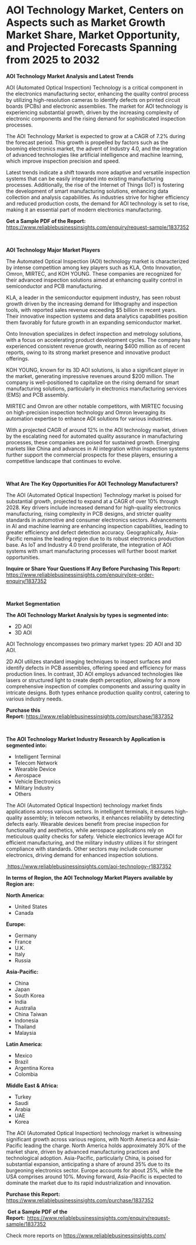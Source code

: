 <p><h1>AOI Technology Market, Centers on Aspects such as Market Growth Market Share, Market Opportunity, and Projected Forecasts Spanning from 2025 to 2032</h1></p><p><strong>AOI Technology Market Analysis and Latest Trends</strong></p>
<p><p>AOI (Automated Optical Inspection) Technology is a critical component in the electronics manufacturing sector, enhancing the quality control process by utilizing high-resolution cameras to identify defects on printed circuit boards (PCBs) and electronic assemblies. The market for AOI technology is experiencing substantial growth, driven by the increasing complexity of electronic components and the rising demand for sophisticated inspection processes. </p><p>The AOI Technology Market is expected to grow at a CAGR of 7.2% during the forecast period. This growth is propelled by factors such as the booming electronics market, the advent of Industry 4.0, and the integration of advanced technologies like artificial intelligence and machine learning, which improve inspection precision and speed. </p><p>Latest trends indicate a shift towards more adaptive and versatile inspection systems that can be easily integrated into existing manufacturing processes. Additionally, the rise of the Internet of Things (IoT) is fostering the development of smart manufacturing solutions, enhancing data collection and analysis capabilities. As industries strive for higher efficiency and reduced production costs, the demand for AOI technology is set to rise, making it an essential part of modern electronics manufacturing.</p></p>
<p><strong>Get a Sample PDF of the Report:&nbsp;</strong> <a href="https://www.reliablebusinessinsights.com/enquiry/request-sample/1837352?utm_campaign=2397&utm_medium=2&utm_source=Github&utm_content=ia&utm_term=22022025&utm_id=aoi-technology">https://www.reliablebusinessinsights.com/enquiry/request-sample/1837352</a></p>
<p>&nbsp;</p>
<p><strong>AOI Technology Major Market Players</strong></p>
<p><p>The Automated Optical Inspection (AOI) technology market is characterized by intense competition among key players such as KLA, Onto Innovation, Omron, MIRTEC, and KOH YOUNG. These companies are recognized for their advanced inspection solutions aimed at enhancing quality control in semiconductor and PCB manufacturing.</p><p>KLA, a leader in the semiconductor equipment industry, has seen robust growth driven by the increasing demand for lithography and inspection tools, with reported sales revenue exceeding $5 billion in recent years. Their innovative inspection systems and data analytics capabilities position them favorably for future growth in an expanding semiconductor market.</p><p>Onto Innovation specializes in defect inspection and metrology solutions, with a focus on accelerating product development cycles. The company has experienced consistent revenue growth, nearing $400 million as of recent reports, owing to its strong market presence and innovative product offerings.</p><p>KOH YOUNG, known for its 3D AOI solutions, is also a significant player in the market, generating impressive revenues around $200 million. The company is well-positioned to capitalize on the rising demand for smart manufacturing solutions, particularly in electronics manufacturing services (EMS) and PCB assembly.</p><p>MIRTEC and Omron are other notable competitors, with MIRTEC focusing on high-precision inspection technology and Omron leveraging its automation expertise to enhance AOI solutions for various industries. </p><p>With a projected CAGR of around 12% in the AOI technology market, driven by the escalating need for automated quality assurance in manufacturing processes, these companies are poised for sustained growth. Emerging markets like China and advances in AI integration within inspection systems further support the commercial prospects for these players, ensuring a competitive landscape that continues to evolve.</p></p>
<p>&nbsp;</p>
<p><strong>What Are The Key Opportunities For AOI Technology Manufacturers?</strong></p>
<p><p>The AOI (Automated Optical Inspection) Technology market is poised for substantial growth, projected to expand at a CAGR of over 10% through 2028. Key drivers include increased demand for high-quality electronics manufacturing, rising complexity in PCB designs, and stricter quality standards in automotive and consumer electronics sectors. Advancements in AI and machine learning are enhancing inspection capabilities, leading to greater efficiency and defect detection accuracy. Geographically, Asia-Pacific remains the leading region due to its robust electronics production base. As IoT and Industry 4.0 trend proliferate, the integration of AOI systems with smart manufacturing processes will further boost market opportunities.</p></p>
<p><strong>Inquire or Share Your Questions If Any Before Purchasing This Report:</strong> <a href="https://www.reliablebusinessinsights.com/enquiry/pre-order-enquiry/1837352?utm_campaign=2397&utm_medium=2&utm_source=Github&utm_content=ia&utm_term=22022025&utm_id=aoi-technology">https://www.reliablebusinessinsights.com/enquiry/pre-order-enquiry/1837352</a></p>
<p>&nbsp;</p>
<p><strong>Market Segmentation</strong></p>
<p><strong>The AOI Technology Market Analysis by types is segmented into:</strong></p>
<p><ul><li>2D AOI</li><li>3D AOI</li></ul></p>
<p><p>AOI Technology encompasses two primary market types: 2D AOI and 3D AOI. </p><p>2D AOI utilizes standard imaging techniques to inspect surfaces and identify defects in PCB assemblies, offering speed and efficiency for mass production lines. In contrast, 3D AOI employs advanced technologies like lasers or structured light to create depth perception, allowing for a more comprehensive inspection of complex components and assuring quality in intricate designs. Both types enhance production quality control, catering to various industry needs.</p></p>
<p><strong>Purchase this Report:&nbsp;</strong><a href="https://www.reliablebusinessinsights.com/purchase/1837352?utm_campaign=2397&utm_medium=2&utm_source=Github&utm_content=ia&utm_term=22022025&utm_id=aoi-technology">https://www.reliablebusinessinsights.com/purchase/1837352</a></p>
<p>&nbsp;</p>
<p><strong>The AOI Technology Market Industry Research by Application is segmented into:</strong></p>
<p><ul><li>Intelligent Terminal</li><li>Telecom Network</li><li>Wearable Device</li><li>Aerospace</li><li>Vehicle Electronics</li><li>Military Industry</li><li>Others</li></ul></p>
<p><p>The AOI (Automated Optical Inspection) technology market finds applications across various sectors. In intelligent terminals, it ensures high-quality assembly; in telecom networks, it enhances reliability by detecting defects early. Wearable devices benefit from precise inspection for functionality and aesthetics, while aerospace applications rely on meticulous quality checks for safety. Vehicle electronics leverage AOI for efficient manufacturing, and the military industry utilizes it for stringent compliance with standards. Other sectors may include consumer electronics, driving demand for enhanced inspection solutions.</p></p>
<p><a href="https://www.reliablebusinessinsights.com/aoi-technology-r1837352?utm_campaign=2397&utm_medium=2&utm_source=Github&utm_content=ia&utm_term=22022025&utm_id=aoi-technology">&nbsp;https://www.reliablebusinessinsights.com/aoi-technology-r1837352</a></p>
<p><strong>In terms of Region, the AOI Technology Market Players available by Region are:</strong></p>
<p>
    <p> <strong> North America: </strong>
        <ul>
            <li>United States</li>
            <li>Canada</li>
        </ul>
        </p> 
    <p> <strong> Europe: </strong>
        <ul>
            <li>Germany</li>
            <li>France</li>
            <li>U.K.</li>
            <li>Italy</li>
            <li>Russia</li>
        </ul>
        </p> 
    <p> <strong> Asia-Pacific: </strong>
        <ul>
            <li>China</li>
            <li>Japan</li>
            <li>South Korea</li>
            <li>India</li>
            <li>Australia</li>
            <li>China Taiwan</li>
            <li>Indonesia</li>
            <li>Thailand</li>
            <li>Malaysia</li>
        </ul>
        </p> 
    <p> <strong> Latin America: </strong>
        <ul>
            <li>Mexico</li>
            <li>Brazil</li>
            <li>Argentina Korea</li>
            <li>Colombia</li>
        </ul>
        </p> 
    <p> <strong> Middle East & Africa: </strong>
        <ul>
            <li>Turkey</li>
            <li>Saudi</li>
            <li>Arabia</li>
            <li>UAE</li>
            <li>Korea</li>
        </ul>
    </p>
    </p>
<p><p>The AOI (Automated Optical Inspection) technology market is witnessing significant growth across various regions, with North America and Asia-Pacific leading the charge. North America holds approximately 30% of the market share, driven by advanced manufacturing practices and technological adoption. Asia-Pacific, particularly China, is poised for substantial expansion, anticipating a share of around 35% due to its burgeoning electronics sector. Europe accounts for about 25%, while the USA comprises around 10%. Moving forward, Asia-Pacific is expected to dominate the market due to its rapid industrialization and innovation.</p></p>
<p><strong>Purchase this Report: </strong><a href="https://www.reliablebusinessinsights.com/purchase/1837352?utm_campaign=2397&utm_medium=2&utm_source=Github&utm_content=ia&utm_term=22022025&utm_id=aoi-technology">https://www.reliablebusinessinsights.com/purchase/1837352</a></p>
<p>&nbsp;<strong>Get a Sample PDF of the Report:&nbsp;&nbsp;</strong><a href="https://www.reliablebusinessinsights.com/enquiry/request-sample/1837352?utm_campaign=2397&utm_medium=2&utm_source=Github&utm_content=ia&utm_term=22022025&utm_id=aoi-technology">https://www.reliablebusinessinsights.com/enquiry/request-sample/1837352</a></p>
<p><strong></strong></p>
<p>Check more reports on <a href="https://www.reliablebusinessinsights.com/?utm_campaign=2397&utm_medium=2&utm_source=Github&utm_content=ia&utm_term=22022025&utm_id=aoi-technology">https://www.reliablebusinessinsights.com/</a></p>